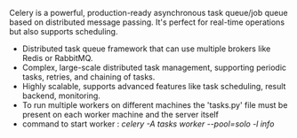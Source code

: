 Celery is a powerful, production-ready asynchronous task queue/job queue based on distributed message passing. It's perfect for real-time operations but also supports scheduling.

- Distributed task queue framework that can use multiple brokers like Redis or RabbitMQ.
- Complex, large-scale distributed task management, supporting periodic tasks, retries, and chaining of tasks.
- Highly scalable, supports advanced features like task scheduling, result backend, monitoring.
- To run multiple workers on different machines the 'tasks.py' file must be present on each worker machine and the server itself
- command to start worker : *celery -A tasks worker --pool=solo -l info*